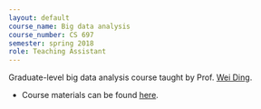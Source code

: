 ```yaml
---
layout: default
course_name: Big data analysis 
course_number: CS 697
semester: spring 2018
role: Teaching Assistant
---
```

Graduate-level big data analysis course taught by Prof. [Wei Ding](https://www.cs.umb.edu/~ding). 
- Course materials can be found [here](https://www.cs.umb.edu/~ding/history/480_697_fall_2016/). 
